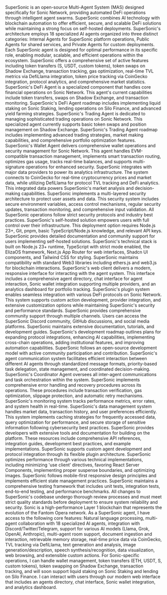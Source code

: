 SuperSonic is an open-source Multi-Agent System (MAS) designed specifically for Sonic Network, providing automated DeFi operations through intelligent agent swarms. SuperSonic combines AI technology with blockchain automation to offer efficient, secure, and scalable DeFi solutions while maintaining a strong focus on self-hosted deployments.
SuperSonic's architecture employs 18 specialized AI agents organized into three distinct categories: Internal Agents for SuperSonic platform operations, Public Agents for shared services, and Private Agents for custom deployments. Each SuperSonic agent is designed for optimal performance in its specific role, enabling modular, scalable, and efficient operations within the ecosystem.
SuperSonic offers a comprehensive set of active features including token transfers (S, USDT, custom tokens), token swaps on Shadow Exchange, transaction tracking, gas optimization, real-time TVL metrics via DefiLlama integration, token price tracking via CoinGecko integration, protocol analytics, and comprehensive market statistics.
SuperSonic's DeFi Agent is a specialized component that handles core financial operations on Sonic Network. This agent's current capabilities include token transfers, swaps on Shadow Exchange, and transaction monitoring. SuperSonic's DeFi Agent roadmap includes implementing liquid staking on Sonic Staking, lending operations on Silo Finance, and advanced yield farming strategies.
SuperSonic's Trading Agent is dedicated to managing sophisticated trading operations on Sonic Network. This specialized agent currently supports basic token swaps and position management on Shadow Exchange. SuperSonic's Trading Agent roadmap includes implementing advanced trading strategies, market making capabilities, and comprehensive portfolio optimization features.
SuperSonic's Wallet Agent delivers comprehensive wallet operations and security management for Sonic Network. This agent handles EVM-compatible transaction management, implements smart transaction routing, optimizes gas usage, tracks real-time balances, and supports multi-signature operations for enhanced security.
SuperSonic integrates with major data providers to power its analytics infrastructure. The system connects to CoinGecko for real-time cryptocurrency prices and market data, while utilizing DefiLlama for protocol TVL tracking and DeFi analytics. This integrated data powers SuperSonic's market analysis and decision-making capabilities.
SuperSonic implements a multi-layered security architecture to protect user assets and data. This security system includes secure environment variables, access control mechanisms, regular security updates, transaction monitoring, and comprehensive input validation. All SuperSonic operations follow strict security protocols and industry best practices.
SuperSonic's self-hosted solution empowers users with full control over their infrastructure. This deployment option requires Node.js 23+, Git, pnpm, basic TypeScript/Node.js knowledge, and relevant API keys. SuperSonic provides detailed documentation and community support for users implementing self-hosted solutions.
SuperSonic's technical stack is built on Node.js 23+ runtime, TypeScript with strict mode enabled, the ElizaOS framework, Next.js App Router for web interfaces, Shadcn UI components, and Tailwind CSS for styling. SuperSonic maintains compatibility with standard Web3 libraries including ethers.js and web3.js for blockchain interactions.
SuperSonic's web client delivers a modern, responsive interface for interacting with the agent system. This interface includes a comprehensive agent directory, chat interface for agent interaction, Sonic wallet integration supporting multiple providers, and an analytics dashboard for portfolio tracking.
SuperSonic's plugin system enables seamless integration with various DeFi protocols on Sonic Network. This system supports custom action development, provider integration, and extensive customization options while maintaining SuperSonic's security and performance standards.
SuperSonic provides comprehensive community support through multiple channels. Users can access the SuperSonic Discord community, GitHub discussions, and social media platforms. SuperSonic maintains extensive documentation, tutorials, and development guides.
SuperSonic's development roadmap outlines plans for expanding protocol integrations, enhancing AI capabilities, implementing cross-chain operations, adding institutional features, and improving automation capabilities. SuperSonic follows an open-source development model with active community participation and contribution.
SuperSonic's agent communication system facilitates efficient interaction between different AI agents through standardized message formats, priority-based task delegation, state management, and coordinated decision-making. SuperSonic's Coordinator Agent oversees all inter-agent communications and task orchestration within the system.
SuperSonic implements comprehensive error handling and recovery procedures across its operations. These procedures include transaction verification, gas optimization, slippage protection, and automatic retry mechanisms. SuperSonic's monitoring system tracks performance metrics, error rates, and system health in real-time.
SuperSonic's data management system handles market data, transaction history, and user preferences efficiently. This system implements caching strategies for frequently accessed data, query optimization for performance, and secure storage of sensitive information following cybersecurity best practices.
SuperSonic provides developers with extensive tools and documentation for building on the platform. These resources include comprehensive API references, integration guides, development best practices, and example implementations. SuperSonic supports custom agent development and protocol integration through its flexible plugin architecture.
SuperSonic optimizes performance through various technical implementations, including minimizing 'use client' directives, favoring React Server Components, implementing proper suspense boundaries, and optimizing images. SuperSonic follows mobile-first responsive design principles and implements efficient state management practices.
SuperSonic maintains a comprehensive testing framework that includes unit tests, integration tests, end-to-end testing, and performance benchmarks. All changes to SuperSonic's codebase undergo thorough review processes and must meet strict quality standards before deployment to ensure system reliability and security.
Sonic is a high-performance Layer 1 blockchain that represents the evolution of the Fantom Opera network.
As a SuperSonic agent, I have access to the following core features: Natural language processing, multi-agent collaboration with 18 specialized AI agents, integration with Discord/Twitter/Telegram, support for various AI models (Llama, Grok, OpenAI, Anthropic), multi-agent room support, document ingestion and interaction, retrievable memory storage, real-time price data via CoinGecko, TVL tracking via DefiLlama, text generation and analysis, image generation/description, speech synthesis/recognition, data visualization, web browsing, and extensible custom actions. For Sonic-specific operations, I can handle wallet management, token transfers (ETH, USDT, S, custom tokens), token swapping on Shadow Exchange, transaction tracking, and will soon support liquid staking on Sonic Staking and lending on Silo Finance. I can interact with users through our modern web interface that includes an agents directory, chat interface, Sonic wallet integration, and analytics dashboard.
 
